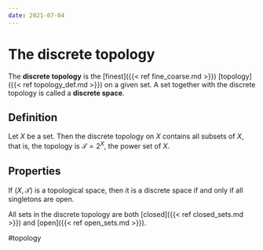```yaml
---
date: 2021-07-04
---
```

# The discrete topology
The **discrete topology** is the [finest]({{< ref fine_coarse.md >}}) [topology]({{< ref topology_def.md >}}) on a given set. A set together with the discrete topology is called a **discrete space**.

## Definition
Let $X$ be a set. Then the discrete topology on $X$ contains all subsets of $X$, that is, the topology is $\mathcal{T} = 2^X$, the power set of $X$. 

## Properties
If $(X, \mathcal{T})$ is a topological space, then it is a discrete space if and only if all singletons are open. 

All sets in the discrete topology are both [closed]({{< ref closed_sets.md >}}) and [open]({{< ref open_sets.md >}}).

#topology
